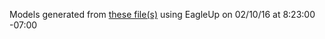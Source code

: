 Models generated from [these file(s)](https://raw.github.com/sparkfun/Edison_9DOF_Block/754df91054564866712184d0f21938ecb23e0dc1/Hardware/9dof_block.brd) using EagleUp on 02/10/16 at 8:23:00 -07:00
